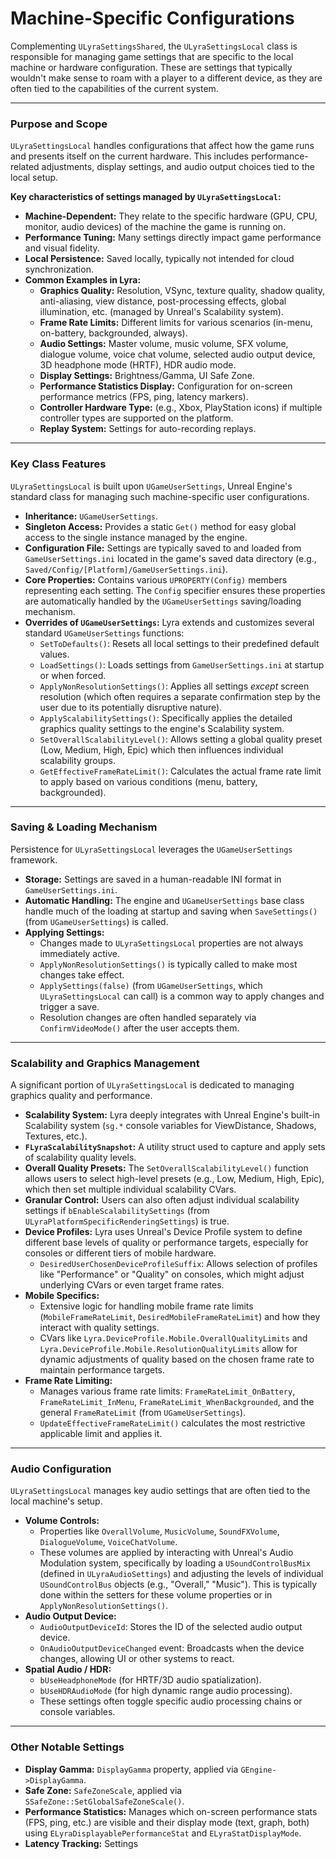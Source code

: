# Machine-Specific Configurations

Complementing `ULyraSettingsShared`, the `ULyraSettingsLocal` class is responsible for managing game settings that are specific to the local machine or hardware configuration. These are settings that typically wouldn't make sense to roam with a player to a different device, as they are often tied to the capabilities of the current system.

***

### **Purpose and Scope**

`ULyraSettingsLocal` handles configurations that affect how the game runs and presents itself on the current hardware. This includes performance-related adjustments, display settings, and audio output choices tied to the local setup.

**Key characteristics of settings managed by `ULyraSettingsLocal`:**

* **Machine-Dependent:** They relate to the specific hardware (GPU, CPU, monitor, audio devices) of the machine the game is running on.
* **Performance Tuning:** Many settings directly impact game performance and visual fidelity.
* **Local Persistence:** Saved locally, typically not intended for cloud synchronization.
* **Common Examples in Lyra:**
  * **Graphics Quality:** Resolution, VSync, texture quality, shadow quality, anti-aliasing, view distance, post-processing effects, global illumination, etc. (managed by Unreal's Scalability system).
  * **Frame Rate Limits:** Different limits for various scenarios (in-menu, on-battery, backgrounded, always).
  * **Audio Settings:** Master volume, music volume, SFX volume, dialogue volume, voice chat volume, selected audio output device, 3D headphone mode (HRTF), HDR audio mode.
  * **Display Settings:** Brightness/Gamma, UI Safe Zone.
  * **Performance Statistics Display:** Configuration for on-screen performance metrics (FPS, ping, latency markers).
  * **Controller Hardware Type:** (e.g., Xbox, PlayStation icons) if multiple controller types are supported on the platform.
  * **Replay System:** Settings for auto-recording replays.

***

### **Key Class Features**

`ULyraSettingsLocal` is built upon `UGameUserSettings`, Unreal Engine's standard class for managing such machine-specific user configurations.

* **Inheritance:** `UGameUserSettings`.
* **Singleton Access:** Provides a static `Get()` method for easy global access to the single instance managed by the engine.
* **Configuration File:** Settings are typically saved to and loaded from `GameUserSettings.ini` located in the game's saved data directory (e.g., `Saved/Config/[Platform]/GameUserSettings.ini`).
* **Core Properties:** Contains various `UPROPERTY(Config)` members representing each setting. The `Config` specifier ensures these properties are automatically handled by the `UGameUserSettings` saving/loading mechanism.
* **Overrides of `UGameUserSettings`:** Lyra extends and customizes several standard `UGameUserSettings` functions:
  * `SetToDefaults()`: Resets all local settings to their predefined default values.
  * `LoadSettings()`: Loads settings from `GameUserSettings.ini` at startup or when forced.
  * `ApplyNonResolutionSettings()`: Applies all settings _except_ screen resolution (which often requires a separate confirmation step by the user due to its potentially disruptive nature).
  * `ApplyScalabilitySettings()`: Specifically applies the detailed graphics quality settings to the engine's Scalability system.
  * `SetOverallScalabilityLevel()`: Allows setting a global quality preset (Low, Medium, High, Epic) which then influences individual scalability groups.
  * `GetEffectiveFrameRateLimit()`: Calculates the actual frame rate limit to apply based on various conditions (menu, battery, backgrounded).

***

### **Saving & Loading Mechanism**

Persistence for `ULyraSettingsLocal` leverages the `UGameUserSettings` framework.

* **Storage:** Settings are saved in a human-readable INI format in `GameUserSettings.ini`.
* **Automatic Handling:** The engine and `UGameUserSettings` base class handle much of the loading at startup and saving when `SaveSettings()` (from `UGameUserSettings`) is called.
* **Applying Settings:**
  * Changes made to `ULyraSettingsLocal` properties are not always immediately active.
  * `ApplyNonResolutionSettings()` is typically called to make most changes take effect.
  * `ApplySettings(false)` (from `UGameUserSettings`, which `ULyraSettingsLocal` can call) is a common way to apply changes and trigger a save.
  * Resolution changes are often handled separately via `ConfirmVideoMode()` after the user accepts them.

***

### **Scalability and Graphics Management**

A significant portion of `ULyraSettingsLocal` is dedicated to managing graphics quality and performance.

* **Scalability System:** Lyra deeply integrates with Unreal Engine's built-in Scalability system (`sg.*` console variables for ViewDistance, Shadows, Textures, etc.).
* **`FLyraScalabilitySnapshot`:** A utility struct used to capture and apply sets of scalability quality levels.
* **Overall Quality Presets:** The `SetOverallScalabilityLevel()` function allows users to select high-level presets (e.g., Low, Medium, High, Epic), which then set multiple individual scalability CVars.
* **Granular Control:** Users can also often adjust individual scalability settings if `bEnableScalabilitySettings` (from `ULyraPlatformSpecificRenderingSettings`) is true.
* **Device Profiles:** Lyra uses Unreal's Device Profile system to define different base levels of quality or performance targets, especially for consoles or different tiers of mobile hardware.
  * `DesiredUserChosenDeviceProfileSuffix`: Allows selection of profiles like "Performance" or "Quality" on consoles, which might adjust underlying CVars or even target frame rates.
* **Mobile Specifics:**
  * Extensive logic for handling mobile frame rate limits (`MobileFrameRateLimit`, `DesiredMobileFrameRateLimit`) and how they interact with quality settings.
  * CVars like `Lyra.DeviceProfile.Mobile.OverallQualityLimits` and `Lyra.DeviceProfile.Mobile.ResolutionQualityLimits` allow for dynamic adjustments of quality based on the chosen frame rate to maintain performance targets.
* **Frame Rate Limiting:**
  * Manages various frame rate limits: `FrameRateLimit_OnBattery`, `FrameRateLimit_InMenu`, `FrameRateLimit_WhenBackgrounded`, and the general `FrameRateLimit` (from `UGameUserSettings`).
  * `UpdateEffectiveFrameRateLimit()` calculates the most restrictive applicable limit and applies it.

***

### **Audio Configuration**

`ULyraSettingsLocal` manages key audio settings that are often tied to the local machine's setup.

* **Volume Controls:**
  * Properties like `OverallVolume`, `MusicVolume`, `SoundFXVolume`, `DialogueVolume`, `VoiceChatVolume`.
  * These volumes are applied by interacting with Unreal's Audio Modulation system, specifically by loading a `USoundControlBusMix` (defined in `ULyraAudioSettings`) and adjusting the levels of individual `USoundControlBus` objects (e.g., "Overall," "Music"). This is typically done within the setters for these volume properties or in `ApplyNonResolutionSettings()`.
* **Audio Output Device:**
  * `AudioOutputDeviceId`: Stores the ID of the selected audio output device.
  * `OnAudioOutputDeviceChanged` event: Broadcasts when the device changes, allowing UI or other systems to react.
* **Spatial Audio / HDR:**
  * `bUseHeadphoneMode` (for HRTF/3D audio spatialization).
  * `bUseHDRAudioMode` (for high dynamic range audio processing).
  * These settings often toggle specific audio processing chains or console variables.

***

### **Other Notable Settings**

* **Display Gamma:** `DisplayGamma` property, applied via `GEngine->DisplayGamma`.
* **Safe Zone:** `SafeZoneScale`, applied via `SSafeZone::SetGlobalSafeZoneScale()`.
* **Performance Statistics:** Manages which on-screen performance stats (FPS, ping, etc.) are visible and their display mode (text, graph, both) using `ELyraDisplayablePerformanceStat` and `ELyraStatDisplayMode`.
* **Latency Tracking:** Settings
